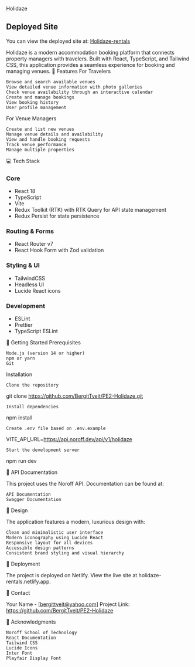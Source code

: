 Holidaze
## Deployed Site

You can view the deployed site at: [Holidaze-rentals](https://holidaze-rentals.netlify.app/)

Holidaze is a modern accommodation booking platform that connects property managers with travelers. Built with React, TypeScript, and Tailwind CSS, this application provides a seamless experience for booking and managing venues.
🌟 Features
For Travelers

    Browse and search available venues
    View detailed venue information with photo galleries
    Check venue availability through an interactive calendar
    Create and manage bookings
    View booking history
    User profile management

For Venue Managers

    Create and list new venues
    Manage venue details and availability
    View and handle booking requests
    Track venue performance
    Manage multiple properties

💻 Tech Stack



### Core
- React 18
- TypeScript
- Vite
- Redux Toolkit (RTK) with RTK Query for API state management
- Redux Persist for state persistence

### Routing & Forms
- React Router v7
- React Hook Form with Zod validation

### Styling & UI
- TailwindCSS
- Headless UI
- Lucide React icons

### Development
- ESLint
- Prettier
- TypeScript ESLint

🚀 Getting Started
Prerequisites

    Node.js (version 14 or higher)
    npm or yarn
    Git

Installation

    Clone the repository

git clone https://github.com/BergitTveit/PE2-Holidaze.git

    Install dependencies

npm install

    Create .env file based on .env.example

VITE_API_URL=https://api.noroff.dev/api/v1/holidaze

    Start the development server

npm run dev

📝 API Documentation

This project uses the Noroff API. Documentation can be found at:

    API Documentation
    Swagger Documentation

🎨 Design

The application features a modern, luxurious design with:

    Clean and minimalistic user interface
    Modern iconography using Lucide React
    Responsive layout for all devices
    Accessible design patterns
    Consistent brand styling and visual hierarchy


🚀 Deployment

The project is deployed on Netlify. View the live site at holidaze-rentals.netlify.app.

👥 Contact

Your Name - [bergittveit@yahoo.com] Project Link: https://github.com/BergitTveit/PE2-Holidaze

🙏 Acknowledgments

    Noroff School of Technology
    React Documentation
    Tailwind CSS
    Lucide Icons
    Inter Font
    Playfair Display Font
